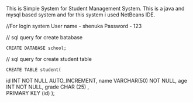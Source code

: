 This is Simple System for Student Management System. This is a java and mysql based system and for this system i used NetBeans IDE.

//For login system 
	User name - shenuka
	Password - 123
	
// sql query for create batabase

	CREATE DATABASE school;
	
// sql query for create student table

	CREATE TABLE student(
   id INT NOT NULL AUTO_INCREMENT,
   name VARCHAR(50) NOT NULL,
   age INT NOT NULL,
   grade  CHAR (25) ,       
   PRIMARY KEY (id)
);
